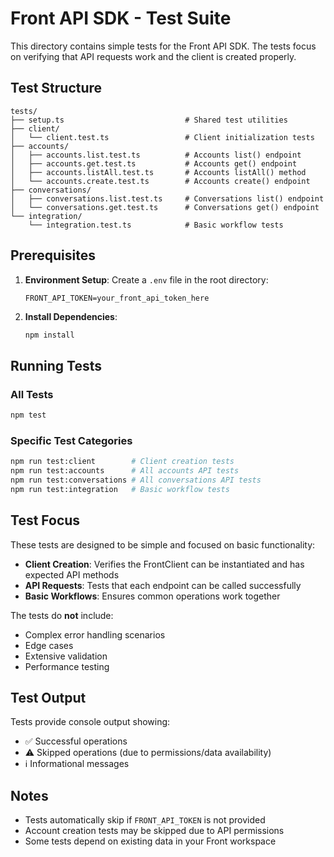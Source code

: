 # Front API SDK - Test Suite

This directory contains simple tests for the Front API SDK. The tests focus on verifying that API requests work and the client is created properly.

## Test Structure

```
tests/
├── setup.ts                           # Shared test utilities
├── client/
│   └── client.test.ts                 # Client initialization tests
├── accounts/
│   ├── accounts.list.test.ts          # Accounts list() endpoint
│   ├── accounts.get.test.ts           # Accounts get() endpoint  
│   ├── accounts.listAll.test.ts       # Accounts listAll() method
│   └── accounts.create.test.ts        # Accounts create() endpoint
├── conversations/
│   ├── conversations.list.test.ts     # Conversations list() endpoint
│   └── conversations.get.test.ts      # Conversations get() endpoint
└── integration/
    └── integration.test.ts            # Basic workflow tests
```

## Prerequisites

1. **Environment Setup**: Create a `.env` file in the root directory:
   ```
   FRONT_API_TOKEN=your_front_api_token_here
   ```

2. **Install Dependencies**:
   ```bash
   npm install
   ```

## Running Tests

### All Tests
```bash
npm test
```

### Specific Test Categories
```bash
npm run test:client        # Client creation tests
npm run test:accounts      # All accounts API tests
npm run test:conversations # All conversations API tests
npm run test:integration   # Basic workflow tests
```

## Test Focus

These tests are designed to be simple and focused on basic functionality:

- **Client Creation**: Verifies the FrontClient can be instantiated and has expected API methods
- **API Requests**: Tests that each endpoint can be called successfully
- **Basic Workflows**: Ensures common operations work together

The tests do **not** include:
- Complex error handling scenarios  
- Edge cases
- Extensive validation
- Performance testing

## Test Output

Tests provide console output showing:
- ✅ Successful operations
- ⚠️ Skipped operations (due to permissions/data availability)
- ℹ️ Informational messages

## Notes

- Tests automatically skip if `FRONT_API_TOKEN` is not provided
- Account creation tests may be skipped due to API permissions
- Some tests depend on existing data in your Front workspace 